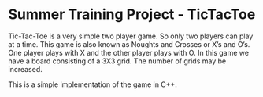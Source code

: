 # Summer Training Project - TicTacToe

Tic-Tac-Toe is a very simple two player game. So only two players can play at a time. This game is also known as Noughts and Crosses or X’s and O’s. One player plays with X and the other player plays with O. In this game we have a board consisting of a 3X3 grid. The number of grids may be increased.

This is a simple implementation of the game in C++.

